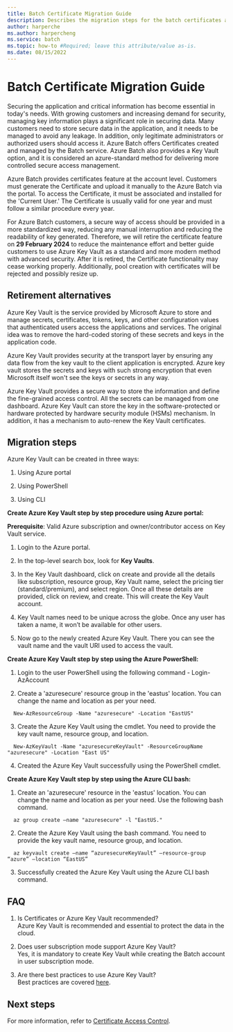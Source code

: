 ```yaml
---
title: Batch Certificate Migration Guide
description: Describes the migration steps for the batch certificates and the end of support details.
author: harperche
ms.author: harpercheng
ms.service: batch
ms.topic: how-to #Required; leave this attribute/value as-is.
ms.date: 08/15/2022
---
```

# Batch Certificate Migration Guide

Securing the application and critical information has become essential in today's needs. With growing customers and increasing demand for security, managing key information plays a significant role in securing data. Many customers need to store secure data in the application, and it needs to be managed to avoid any leakage. In addition, only legitimate administrators or authorized users should access it. Azure Batch offers Certificates created and managed by the Batch service. Azure Batch also provides a Key Vault option, and it is considered an azure-standard method for delivering more controlled secure access management.

Azure Batch provides certificates feature at the account level. Customers must generate the Certificate and upload it manually to the Azure Batch via the portal. To access the Certificate, it must be associated and installed for the 'Current User.' The Certificate is usually valid for one year and must follow a similar procedure every year.

For Azure Batch customers, a secure way of access should be provided in a more standardized way, reducing any manual interruption and reducing the readability of key generated. Therefore, we will retire the certificate feature on **29 February 2024** to reduce the maintenance effort and better guide customers to use Azure Key Vault as a standard and more modern method with advanced security. After it is retired, the Certificate functionality may cease working properly. Additionally, pool creation with certificates will be rejected and possibly resize up.

## Retirement alternatives

Azure Key Vault is the service provided by Microsoft Azure to store and manage secrets, certificates, tokens, keys, and other configuration values that authenticated users access the applications and services. The original idea was to remove the hard-coded storing of these secrets and keys in the application code.

Azure Key Vault provides security at the transport layer by ensuring any data flow from the key vault to the client application is encrypted. Azure key vault stores the secrets and keys with such strong encryption that even Microsoft itself won't see the keys or secrets in any way.

Azure Key Vault provides a secure way to store the information and define the fine-grained access control. All the secrets can be managed from one dashboard. Azure Key Vault can store the key in the software-protected or hardware protected by hardware security module (HSMs) mechanism. In addition, it has a mechanism to auto-renew the Key Vault certificates.

## Migration steps

Azure Key Vault can be created in three ways:

1. Using Azure portal

2. Using PowerShell

3. Using CLI

**Create Azure Key Vault step by step procedure using Azure portal:**

__Prerequisite__: Valid Azure subscription and owner/contributor access on Key Vault service.

   1. Login to the Azure portal.

   2. In the top-level search box, look for **Key Vaults**.

   3. In the Key Vault dashboard, click on create and provide all the details like subscription, resource group, Key Vault name, select the pricing tier (standard/premium), and select region. Once all these details are provided, click on review, and create. This will create the Key Vault account.

   4. Key Vault names need to be unique across the globe. Once any user has taken a name, it won’t be available for other users.

   5. Now go to the newly created Azure Key Vault. There you can see the vault name and the vault URI used to access the vault.

**Create Azure Key Vault step by step using the Azure PowerShell:**

   1. Login to the user PowerShell using the following command - Login-AzAccount

   2. Create a 'azuresecure' resource group in the 'eastus' location. You can change the name and location as per your need.
``` 
  New-AzResourceGroup -Name "azuresecure" -Location "EastUS"
```
   3. Create the Azure Key Vault using the cmdlet. You need to provide the key vault name, resource group, and location.
```
  New-AzKeyVault -Name "azuresecureKeyVault" -ResourceGroupName "azuresecure" -Location "East US"
``` 

   4. Created the Azure Key Vault successfully using the PowerShell cmdlet.

**Create Azure Key Vault step by step using the Azure CLI bash:**

   1. Create an 'azuresecure' resource in the 'eastus' location. You can change the name and location as per your need. Use the following bash command.
``` 
  az group create –name "azuresecure" -l "EastUS."
``` 

   2. Create the Azure Key Vault using the bash command. You need to provide the key vault name, resource group, and location.
``` 
  az keyvault create –name “azuresecureKeyVault” –resource-group “azure” –location “EastUS”
```
   3. Successfully created the Azure Key Vault using the Azure CLI bash command.

## FAQ

   1. Is Certificates or Azure Key Vault recommended?  
   Azure Key Vault is recommended and essential to protect the data in the cloud.

   2. Does user subscription mode support Azure Key Vault?   
   Yes, it is mandatory to create Key Vault while creating the Batch account in user subscription mode.

   3. Are there best practices to use Azure Key Vault?   
   Best practices are covered [here](https://docs.microsoft.com/en-us/azure/key-vault/general/best-practices).

## Next steps

For more information, refer to [Certificate Access Control](https://docs.microsoft.com/en-us/azure/key-vault/certificates/certificate-access-control).
